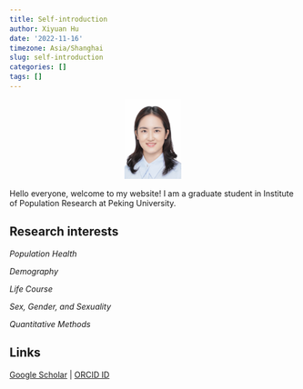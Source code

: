 ```yaml
---
title: Self-introduction
author: Xiyuan Hu
date: '2022-11-16'
timezone: Asia/Shanghai
slug: self-introduction
categories: []
tags: []
---
```


<div align="center">
<img src="https://raw.githubusercontent.com/Pixaoxiuxia/blog-figs/main/picgo/202211162141087.png" alt="drawing" width="20%" />
</div>

Hello everyone, welcome to my website! I am a graduate student in Institute of Population Research at Peking University.


## Research interests
*Population Health*

*Demography*

*Life Course*

*Sex, Gender, and Sexuality*

*Quantitative Methods*

## Links
[Google Scholar](https://scholar.google.com/citations?view_op=list_works&hl=zh-CN&hl=zh-CN&user=ALw8qQoAAAAJ) | [ORCID ID](https://orcid.org/my-orcid?orcid=0000-0003-0074-6083)

